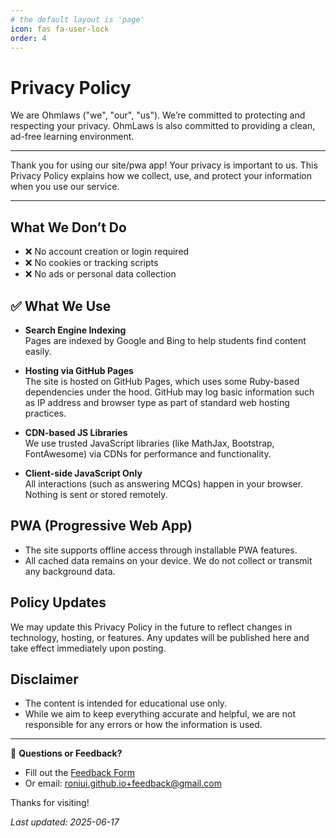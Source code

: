 ```yaml
---
# the default layout is 'page'
icon: fas fa-user-lock
order: 4
---
```


# Privacy Policy


We are Ohmlaws ("we", "our", "us"). We’re committed to protecting and respecting your privacy. OhmLaws is also committed to providing a clean, ad-free learning environment.

---

Thank you for using our site/pwa app! Your privacy is important to us. This Privacy Policy explains how we collect, use, and protect your information when you use our service.

---

## What We Don’t Do

- ❌ No account creation or login required  
- ❌ No cookies or tracking scripts  
- ❌ No ads or personal data collection  

## ✅ What We Use

- **Search Engine Indexing**  
  Pages are indexed by Google and Bing to help students find content easily.

- **Hosting via GitHub Pages**  
  The site is hosted on GitHub Pages, which uses some Ruby-based dependencies under the hood. GitHub may log basic information such as IP address and browser type as part of standard web hosting practices.

- **CDN-based JS Libraries**  
  We use trusted JavaScript libraries (like MathJax, Bootstrap, FontAwesome) via CDNs for performance and functionality.

- **Client-side JavaScript Only**  
  All interactions (such as answering MCQs) happen in your browser. Nothing is sent or stored remotely.

## PWA (Progressive Web App)

- The site supports offline access through installable PWA features.
- All cached data remains on your device. We do not collect or transmit any background data.

## Policy Updates

We may update this Privacy Policy in the future to reflect changes in technology, hosting, or features. Any updates will be published here and take effect immediately upon posting.

## Disclaimer

- The content is intended for educational use only.  
- While we aim to keep everything accurate and helpful, we are not responsible for any errors or how the information is used.

---

📩 **Questions or Feedback?**  
- Fill out the [Feedback Form](https://forms.gle/gq4jtLB2qPin9vju8)  
- Or email: [roniui.github.io+feedback@gmail.com](roniui.github.io+feedback@gmail.com)




Thanks for visiting!

_Last updated: 2025-06-17_
